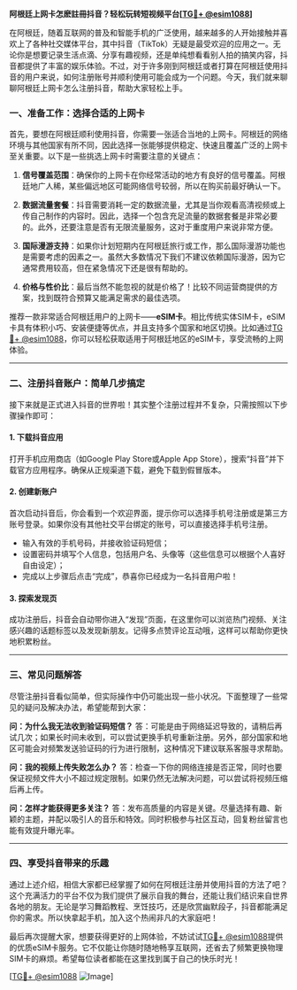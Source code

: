 **阿根廷上网卡怎麽註冊抖音？轻松玩转短视频平台[[TG💪+ @esim1088](https://t.me/s/esim1088)]**

在阿根廷，随着互联网的普及和智能手机的广泛使用，越来越多的人开始接触并喜欢上了各种社交媒体平台，其中抖音（TikTok）无疑是最受欢迎的应用之一。无论你是想要记录生活点滴、分享有趣视频，还是单纯想看看别人拍的搞笑内容，抖音都提供了丰富的娱乐体验。不过，对于许多刚到阿根廷或者打算在阿根廷使用抖音的用户来说，如何注册账号并顺利使用可能会成为一个问题。今天，我们就来聊聊阿根廷上网卡怎么注册抖音，帮助大家轻松上手。

### 一、准备工作：选择合适的上网卡

首先，要想在阿根廷顺利使用抖音，你需要一张适合当地的上网卡。阿根廷的网络环境与其他国家有所不同，因此选择一张能够提供稳定、快速且覆盖广泛的上网卡至关重要。以下是一些挑选上网卡时需要注意的关键点：

1. **信号覆盖范围**：确保你的上网卡在你经常活动的地方有良好的信号覆盖。阿根廷地广人稀，某些偏远地区可能网络信号较弱，所以在购买前最好确认一下。
   
2. **数据流量套餐**：抖音需要消耗一定的数据流量，尤其是当你观看高清视频或上传自己制作的内容时。因此，选择一个包含充足流量的数据套餐是非常必要的。此外，还要注意是否有无限流量服务，这对于重度用户来说非常方便。

3. **国际漫游支持**：如果你计划短期内在阿根廷旅行或工作，那么国际漫游功能也是需要考虑的因素之一。虽然大多数情况下我们不建议依赖国际漫游，因为它通常费用较高，但在紧急情况下还是很有帮助的。

4. **价格与性价比**：最后当然不能忽视的就是价格了！比较不同运营商提供的方案，找到既符合预算又能满足需求的最佳选项。

推荐一款非常适合阿根廷用户的上网卡——**eSIM卡**。相比传统实体SIM卡，eSIM卡具有体积小巧、安装便捷等优点，并且支持多个国家和地区切换。比如通过[TG💪+ @esim1088](https://t.me/s/esim1088)，你可以轻松获取适用于阿根廷地区的eSIM卡，享受流畅的上网体验。

---

### 二、注册抖音账户：简单几步搞定

接下来就是正式进入抖音的世界啦！其实整个注册过程并不复杂，只需按照以下步骤操作即可：

#### 1. 下载抖音应用
打开手机应用商店（如Google Play Store或Apple App Store），搜索“抖音”并下载官方应用程序。确保从正规渠道下载，避免下载到假冒版本。

#### 2. 创建新账户
首次启动抖音后，你会看到一个欢迎界面，提示你可以选择手机号注册或是第三方账号登录。如果你没有其他社交平台绑定的账号，可以直接选择手机号注册。

- 输入有效的手机号码，并接收验证码短信；
- 设置密码并填写个人信息，包括用户名、头像等（这些信息可以根据个人喜好自由设定）；
- 完成以上步骤后点击“完成”，恭喜你已经成为一名抖音用户啦！

#### 3. 探索发现页
成功注册后，抖音会自动带你进入“发现”页面，在这里你可以浏览热门视频、关注感兴趣的话题标签以及发现新朋友。记得多点赞评论互动哦，这样可以帮助你更快地积累粉丝。

---

### 三、常见问题解答

尽管注册抖音看似简单，但实际操作中仍可能出现一些小状况。下面整理了一些常见的疑问及解决办法，希望能帮到大家：

**问：为什么我无法收到验证码短信？**
答：可能是由于网络延迟导致的，请稍后再试几次；如果长时间未收到，可以尝试更换手机号重新注册。另外，部分国家和地区可能会对频繁发送验证码的行为进行限制，这种情况下建议联系客服寻求帮助。

**问：我的视频上传失败怎么办？**
答：检查一下你的网络连接是否正常，同时也要保证视频文件大小不超过规定限制。如果仍然无法解决问题，可以尝试将视频压缩后再上传。

**问：怎样才能获得更多关注？**
答：发布高质量的内容是关键。尽量选择有趣、新颖的主题，并配以吸引人的音乐和特效。同时积极参与社区互动，回复粉丝留言也能有效提升曝光率。

---

### 四、享受抖音带来的乐趣

通过上述介绍，相信大家都已经掌握了如何在阿根廷注册并使用抖音的方法了吧？这个充满活力的平台不仅为我们提供了展示自我的舞台，还能让我们结识来自世界各地的朋友。无论是学习舞蹈教程、烹饪技巧，还是欣赏幽默段子，抖音都能满足你的需求。所以快拿起手机，加入这个热闹非凡的大家庭吧！

最后再次提醒大家，想要获得更好的上网体验，不妨试试[TG💪+ @esim1088](https://t.me/s/esim1088)提供的优质eSIM卡服务。它不仅能让你随时随地畅享互联网，还省去了频繁更换物理SIM卡的麻烦。希望每位读者都能在这里找到属于自己的快乐时光！

[[TG💪+ @esim1088](https://t.me/s/esim1088) ![Image](https://i.postimg.cc/4NQfJmqS/Snipaste-2025-05-13-00-14-12.png)]